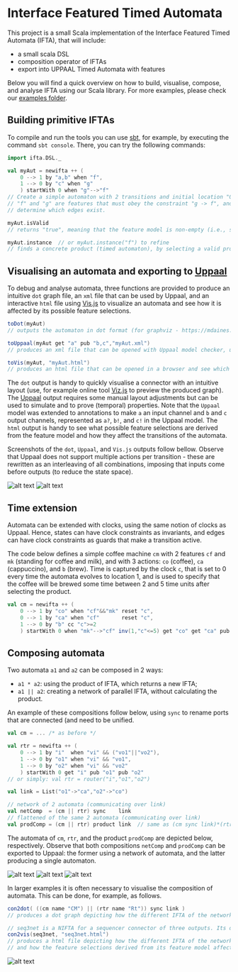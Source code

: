 Interface Featured Timed Automata
========

This project is a small Scala implementation of the Interface Featured Timed Automata (IFTA), that will include:

 - a small scala DSL
 - composition operator of IFTAs
 - export into UPPAAL Timed Automata with features

Below you will find a quick overview on how to build, visualise, compose, and analyse IFTA using our Scala library.
For more examples, please check our [examples folder](src/main/scala/ifta/examples).

## Building primitive IFTAs

To compile and run the tools you can use [sbt](http://www.scala-sbt.org), for example, by executing the command ```sbt console```.
There, you can try the following commands:

```scala
import ifta.DSL._

val myAut = newifta ++ (
    0 --> 1 by "a,b" when "f",
    1 --> 0 by "c" when "g"
    ) startWith 0 when "g"-->"f"
// Create a simple automaton with 2 transitions and initial location "0".
// "f" and "g" are features that must obey the constraint "g -> f", and
// determine which edges exist.

myAut.isValid
// returns "true", meaning that the feature model is non-empty (i.e., satisfiable).

myAut.instance  // or myAut.instance("f") to refine
// finds a concrete product (timed automaton), by selecting a valid product and instantiating the automaton.
```


## Visualising an automata and exporting to [Uppaal](http://uppaal.com)

To debug and analyse automata, three functions are provided to produce an intuitive `dot` graph file, an `xml` file that can be used by Uppaal, and an interactive `html` file using [Vis.js](http://visjs.org) to visualize an automata and see how it is affected by its possible feature selections.

```scala
toDot(myAut)
// outputs the automaton in dot format (for graphviz - https://mdaines.github.io/viz.js)

toUppaal(myAut get "a" pub "b,c","myAut.xml")
// produces an xml file that can be opened with Uppaal model checker, using "a" as an input channel and "b" and "c" as output channels

toVis(myAut, "myAut.html")
// produces an html file that can be opened in a browser and see which transitions are enabled in each possible feature selection
```

The `dot` output is handy to quickly visualise a connector with an intuitive layout (use, for example online tool [Viz.js](https://mdaines.github.io/viz.js/) to preview the produced graph). 
The [Uppaal](http://uppaal.com) output requires some manual layout adjustments but can be used to simulate and to prove (temporal) properties.
Note that the `Uppaal` model was extended to annotations to make `a` an input channel and `b` and `c` output channels, represented as `a?`, `b!`, and `c!` in the Uppaal model.
The `html` output is handy to see what possible feature selections are derived from the feature model and how they affect the transitions of the automata.

Screenshots of the `dot`, `Uppaal`, and `Vis.js` outputs follow bellow.
Observe that Uppaal does not support multiple actions per transition - these are rewritten as an interleaving of all combinations, imposing that inputs come before outputs (to reduce the state space).

![alt text](https://cdn.rawgit.com/joseproenca/ifta/master/images/myAut.svg "Automata example in Dot")   ![alt text](https://cdn.rawgit.com/joseproenca/ifta/master/images/myAutUpp.svg "Automata example in Uppaal")

## Time extension

Automata can be extended with clocks, using the same notion of clocks as Uppaal. Hence, states can have clock constraints as invariants, and edges can have clock constraints as guards that make a transition active.

The code below defines a simple coffee machine `cm`  with 2 features `cf` and `mk` (standing for coffee and milk), and with 3 actions: `co` (coffee), `ca` (cappuccino), and `b` (brew).
Time is captured by the clock `c`, that is set to 0 every time the automata evolves to location 1, and is used to specify that the coffee will be brewed some time between 2 and 5 time units after selecting the product.


```scala
val cm = newifta ++ (
    0 --> 1 by "co" when "cf"&&"mk" reset "c",
    0 --> 1 by "ca" when "cf"       reset "c",
    1 --> 0 by "b" cc "c">=2
    ) startWith 0 when "mk"-->"cf" inv(1,"c"<=5) get "co" get "ca" pub "b"
```


## Composing automata

Two automata `a1` and `a2` can be composed in 2 ways:
 - `a1 * a2`: using the product of IFTA, which returns a new IFTA;
 - `a1 || a2`: creating a network of parallel IFTA, without calculating the product.

An example of these compositions follow below, using `sync` to rename ports that are connected (and need to be unified.

```scala
val cm = ... /* as before */

val rtr = newifta ++ (
    0 --> 1 by "i"  when "vi" && ("vo1"||"vo2"),
    1 --> 0 by "o1" when "vi" && "vo1",
    1 --> 0 by "o2" when "vi" && "vo2"
    ) startWith 0 get "i" pub "o1" pub "o2"
// or simply: val rtr = router("i","o1","o2")

val link = List("o1"->"ca","o2"->"co")

// network of 2 automata (communicating over link)
val netComp  = (cm || rtr) sync    link
// flattened of the same 2 automata (communicating over link)
val prodComp = (cm || rtr) product link  // same as (cm sync link)*(rtr sync link)
```

The automata of `cm`, `rtr`, and the product `prodComp` are depicted below, respectively.
Observe that both compositions `netComp` and `prodComp` can be exported to Uppaal: the former using a network of automata, and the latter producing a single automaton.

![alt text](https://cdn.rawgit.com/joseproenca/ifta/master/images/cm.svg "Coffee Machine automaton in Dot") ![alt text](https://cdn.rawgit.com/joseproenca/ifta/master/images/router.svg "Router automaton in Dot") ![alt text](https://cdn.rawgit.com/joseproenca/ifta/master/images/cm-router.svg "Product of cm and rtr in Dot")

In larger examples it is often necessary to visualise the composition of automata. This can be done, for example, as follows.

```scala
con2dot( ((cm name "CM") || (rtr name "Rt")) sync link )
// produces a dot graph depicting how the different IFTA of the network interact 

// seq3net is a NIFTA for a sequencer connector of three outputs. Its definition can be found in the examples folder
con2vis(seq3net, "seq3net.html")
// produces a html file depicting how the different IFTA of the network interact
// and how the feature selections derived from its feature model affect the precense of intefaces
```

![alt text](https://cdn.rawgit.com/joseproenca/ifta/master/images/cm-router-conn.svg "Depicting the connector composing the coffee machine and the router")

